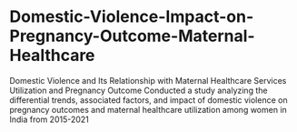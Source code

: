 # Domestic-Violence-Impact-on-Pregnancy-Outcome-Maternal-Healthcare
Domestic Violence and Its Relationship with Maternal Healthcare Services Utilization and Pregnancy Outcome
Conducted a study analyzing the differential trends, associated factors, and impact of
domestic violence on pregnancy outcomes and maternal healthcare utilization among
women in India from 2015-2021
